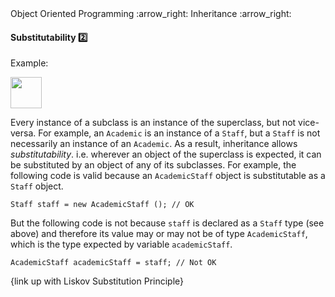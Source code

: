 <link rel="stylesheet" href="{{baseUrl}}/css/textbook.css">

<div class="website-content">

<div id="path">Object Oriented Programming :arrow_right: Inheritance :arrow_right:</div>

<div id="title">

#### Substitutability :two:

</div>

<div id="body">

<tip-box>

Example:

<img src="{{baseUrl}}/oopDesign/inheritance/substitutability/images/staff.png" height="50" />
<p/>

</tip-box>

Every instance of a subclass is an instance of the superclass, but not vice-versa. For example, an `Academic` is an instance of a `Staff`, but a `Staff` is not necessarily an instance of an `Academic`. As a result, inheritance allows _substitutability_. i.e. wherever an object of the superclass is expected, it can be substituted by an object of any of its subclasses. For example, the following code is valid because an `AcademicStaff` object is substitutable as a `Staff` object.

```
Staff staff = new AcademicStaff (); // OK
```

But the following code is not because `staff` is declared as a `Staff` type (see above) and therefore its value may or may not be of  type `AcademicStaff`, which is the type expected by variable `academicStaff`.

```
AcademicStaff academicStaff = staff; // Not OK
```

{link up with Liskov Substitution Principle}

</div>

<div id="extras">
<div>

</div>
